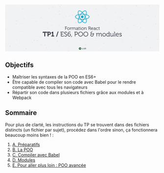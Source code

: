 <img src="images/readme/header.jpg" />

## Objectifs
- Maîtriser les syntaxes de la POO en ES6+
- Être capable de compiler son code avec Babel pour le rendre compatible avec tous les navigateurs
- Répartir son code dans plusieurs fichiers grâce aux modules et à Webpack

## Sommaire
Pour plus de clarté, les instructions du TP se trouvent dans des fichiers distincts (un fichier par sujet), procédez dans l'ordre sinon, ça fonctionnera beaucoup moins bien ! :

1. [A. Préparatifs](A-preparatifs.md)
2. [B. La POO](B-poo.md)
3. [C. Compiler avec Babel](./C-babel.md)
4. [D. Modules](D-modules.md)
5. [E. Pour aller plus loin : POO avancée](E-poo-avancee.md)